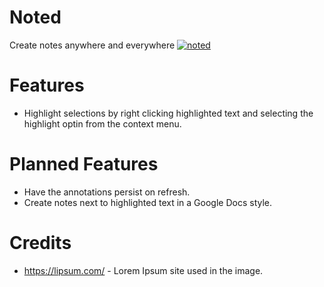 # Noted
Create notes anywhere and everywhere
[![noted](https://i.imgur.com/lR6DBkY.png)]()

# Features
  - Highlight selections by right clicking highlighted text and selecting the highlight optin from the context menu.
  
# Planned Features
  - Have the annotations persist on refresh.
  - Create notes next to highlighted text in a Google Docs style.
# Credits
  - https://lipsum.com/ - Lorem Ipsum site used in the image.
 
